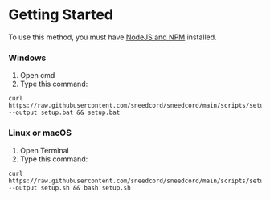# Getting Started
To use this method, you must have [NodeJS and NPM](https://nodejs.org) installed.

### Windows
1. Open cmd
2. Type this command:
```
curl https://raw.githubusercontent.com/sneedcord/sneedcord/main/scripts/setup/setup.bat --output setup.bat && setup.bat
```

### Linux or macOS
1. Open Terminal
2. Type this command:
```
curl https://raw.githubusercontent.com/sneedcord/sneedcord/main/scripts/setup/setup.sh --output setup.sh && bash setup.sh
```
